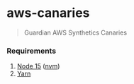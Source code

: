 # aws-canaries


> Guardian AWS Synthetics Canaries

### Requirements

1. [Node 15](https://nodejs.org/en/download/) ([nvm](https://github.com/nvm-sh/nvm))
2. [Yarn](https://classic.yarnpkg.com/en/docs/install/)
